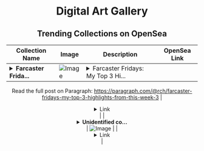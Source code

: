 <div align="center">

# Digital Art Gallery

## Trending Collections on OpenSea

| Collection Name                       | Image                                                                                     | Description                       | OpenSea Link                                                                                          |
|---------------------------------------|-------------------------------------------------------------------------------------------|-----------------------------------|--------------------------------------------------------------------------------------------------------|
| **<details><summary>Farcaster Frida...</summary>Farcaster Fridays: My Top 3 Highlights From This Week</details>** | ![Image](https://i.seadn.io/s/raw/files/f25688294579af3e734cfa55183760c3.png?w=500&auto=format?w=200&auto=format) | <details><summary>Farcaster Fridays: My Top 3 Hi...</summary>Farcaster Fridays: My Top 3 Highlights From This Week

Read the full post on Paragraph: https://paragraph.com/@rch/farcaster-fridays-my-top-3-highlights-from-this-week-3</details> | <details><summary>Link</summary>[Farcaster Fridays: My Top 3 Highlights From This Week](https://opensea.io/collection/farcaster-fridays-my-top-3-highlights-from-this--2)</details> |
| **<details><summary>Unidentified co...</summary>Unidentified contract 369debee-b718-45ea-999d-7a1b5cd44ce9</details>** | ![Image](https://i.seadn.io/s/raw/files/7bcffd5e974c148aaba93cda878384a5.png?w=500&auto=format?w=200&auto=format) |  | <details><summary>Link</summary>[Unidentified contract 369debee-b718-45ea-999d-7a1b5cd44ce9](https://opensea.io/collection/unidentified-contract-369debee-b718-45ea-999d-7a1b)</details> |

</div>